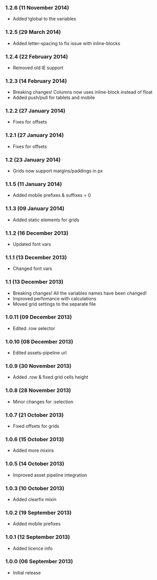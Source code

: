 ### 1.2.6 (11 November 2014)
  * Added !global to the variables

### 1.2.5 (29 March 2014)
  * Added letter-spacing to fix issue with inline-blocks

### 1.2.4 (22 February 2014)
  * Removed old IE support

### 1.2.3 (14 February 2014)
  * Breaking changes! Columns now uses inline-block instead of float
  * Added push/pull for tablets and mobile

### 1.2.2 (27 January 2014)
  * Fixes for offsets

### 1.2.1 (27 January 2014)
  * Fixes for offsets

### 1.2 (23 January 2014)
  * Grids now support margins/paddings in px

### 1.1.5 (11 January 2014)
  * Added mobile prefixes & suffixes = 0

### 1.1.3 (09 January 2014)
  * Added static elements for grids

### 1.1.2 (16 December 2013)
  * Updated font vars

### 1.1.1 (13 December 2013)
  * Changed font vars

### 1.1 (13 December 2013)
  * Breaking changes! All the variables names have been changed!
  * Improved perfomance with calculations
  * Moved grid settings to the separate file

### 1.0.11 (09 December 2013)
  * Edited .row selector

### 1.0.10 (08 December 2013)
  * Edited assets-pipeline url

### 1.0.9 (30 November 2013)
  + Added .row & fixed grid cells height

### 1.0.8 (28 November 2013)
  + Minor changes for :selection

### 1.0.7 (21 October 2013)
  + Fixed offsets for grids

### 1.0.6 (15 October 2013)
  + Added more mixins

### 1.0.5 (14 October 2013)
  + Improved asset pipeline integration

### 1.0.3 (10 October 2013)
  + Added clearfix mixin

### 1.0.2 (19 September 2013)
  + Added mobile prefixes

### 1.0.1 (12 September 2013)
  + Added licence info

### 1.0.0 (06 September 2013)
  * Initial release
